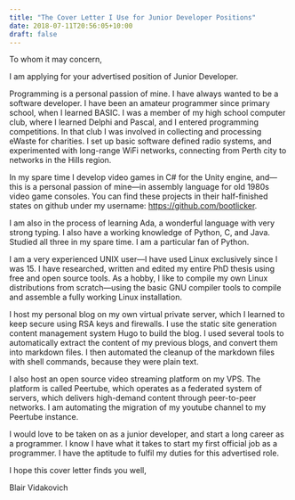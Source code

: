 ```yaml
---
title: "The Cover Letter I Use for Junior Developer Positions"
date: 2018-07-11T20:56:05+10:00
draft: false
---
```


To whom it may concern,

I am applying for your advertised position of Junior Developer.

Programming is a personal passion of mine. I have always wanted to be a software developer. I have been an amateur programmer since primary school, when I learned BASIC. I was a member of my high school computer club, where I learned Delphi and Pascal, and I entered programming competitions. In that club I was involved in collecting and processing eWaste for charities. I set up basic software defined radio systems, and experimented with long-range WiFi networks, connecting from Perth city to networks in the Hills region.

In my spare time I develop video games in C# for the Unity engine, and—this is a personal passion of mine—in assembly language for old 1980s video game consoles. You can find these projects in their half-finished states on github under my username: https://github.com/bootlicker.

I am also in the process of learning Ada, a wonderful language with very strong typing. I also have a working knowledge of Python, C, and Java. Studied all three in my spare time. I am a particular fan of Python.

I am a very experienced UNIX user—I have used Linux exclusively since I was 15. I have researched, written and edited my entire PhD thesis using free and open source tools. As a hobby, I like to compile my own Linux distributions from scratch—using the basic GNU compiler tools to compile and assemble a fully working Linux installation.

I host my personal blog on my own virtual private server, which I learned to keep secure using RSA keys and firewalls. I use the static site generation content management system Hugo to build the blog. I used several tools to automatically extract the content of my previous blogs, and convert them into markdown files. I then automated the cleanup of the markdown files with shell commands, because they were plain text.

I also host an open source video streaming platform on my VPS. The platform is called Peertube, which operates as a federated system of servers, which delivers high-demand content through peer-to-peer networks. I am automating the migration of my youtube channel to my Peertube instance.

I would love to be taken on as a junior developer, and start a long career as a programmer. I know I have what it takes to start my first official job as a programmer. I have the aptitude to fulfil my duties
for this advertised role.

I hope this cover letter finds you well,

Blair Vidakovich
